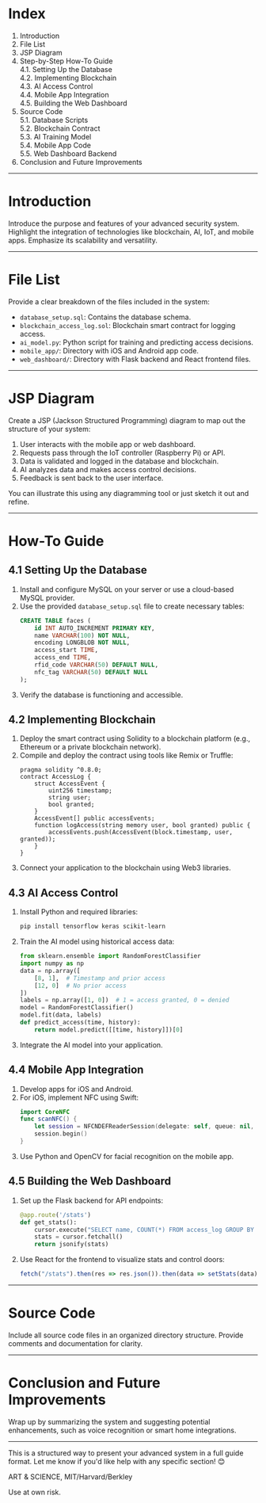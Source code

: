 # **Index**
1. Introduction
2. File List
3. JSP Diagram
4. Step-by-Step How-To Guide  
   4.1. Setting Up the Database  
   4.2. Implementing Blockchain  
   4.3. AI Access Control  
   4.4. Mobile App Integration  
   4.5. Building the Web Dashboard  
5. Source Code  
   5.1. Database Scripts  
   5.2. Blockchain Contract  
   5.3. AI Training Model  
   5.4. Mobile App Code  
   5.5. Web Dashboard Backend  
6. Conclusion and Future Improvements  

---

# **Introduction**
Introduce the purpose and features of your advanced security system. Highlight the integration of technologies like blockchain, AI, IoT, and mobile apps. Emphasize its scalability and versatility.

---

# **File List**
Provide a clear breakdown of the files included in the system:
- `database_setup.sql`: Contains the database schema.
- `blockchain_access_log.sol`: Blockchain smart contract for logging access.
- `ai_model.py`: Python script for training and predicting access decisions.
- `mobile_app/`: Directory with iOS and Android app code.
- `web_dashboard/`: Directory with Flask backend and React frontend files.

---

# **JSP Diagram**
Create a JSP (Jackson Structured Programming) diagram to map out the structure of your system:
1. User interacts with the mobile app or web dashboard.
2. Requests pass through the IoT controller (Raspberry Pi) or API.
3. Data is validated and logged in the database and blockchain.
4. AI analyzes data and makes access control decisions.
5. Feedback is sent back to the user interface.

You can illustrate this using any diagramming tool or just sketch it out and refine.

---

# **How-To Guide**

## **4.1 Setting Up the Database**
1. Install and configure MySQL on your server or use a cloud-based MySQL provider.
2. Use the provided `database_setup.sql` file to create necessary tables:
   ```sql
   CREATE TABLE faces (
       id INT AUTO_INCREMENT PRIMARY KEY,
       name VARCHAR(100) NOT NULL,
       encoding LONGBLOB NOT NULL,
       access_start TIME,
       access_end TIME,
       rfid_code VARCHAR(50) DEFAULT NULL,
       nfc_tag VARCHAR(50) DEFAULT NULL
   );
   ```
3. Verify the database is functioning and accessible.

## **4.2 Implementing Blockchain**
1. Deploy the smart contract using Solidity to a blockchain platform (e.g., Ethereum or a private blockchain network).
2. Compile and deploy the contract using tools like Remix or Truffle:
   ```solidity
   pragma solidity ^0.8.0;
   contract AccessLog {
       struct AccessEvent {
           uint256 timestamp;
           string user;
           bool granted;
       }
       AccessEvent[] public accessEvents;
       function logAccess(string memory user, bool granted) public {
           accessEvents.push(AccessEvent(block.timestamp, user, granted));
       }
   }
   ```
3. Connect your application to the blockchain using Web3 libraries.

## **4.3 AI Access Control**
1. Install Python and required libraries:
   ```bash
   pip install tensorflow keras scikit-learn
   ```
2. Train the AI model using historical access data:
   ```python
   from sklearn.ensemble import RandomForestClassifier
   import numpy as np
   data = np.array([
       [8, 1],  # Timestamp and prior access
       [12, 0]  # No prior access
   ])
   labels = np.array([1, 0])  # 1 = access granted, 0 = denied
   model = RandomForestClassifier()
   model.fit(data, labels)
   def predict_access(time, history):
       return model.predict([[time, history]])[0]
   ```
3. Integrate the AI model into your application.

## **4.4 Mobile App Integration**
1. Develop apps for iOS and Android.
2. For iOS, implement NFC using Swift:
   ```swift
   import CoreNFC
   func scanNFC() {
       let session = NFCNDEFReaderSession(delegate: self, queue: nil, invalidateAfterFirstRead: true)
       session.begin()
   }
   ```
3. Use Python and OpenCV for facial recognition on the mobile app.

## **4.5 Building the Web Dashboard**
1. Set up the Flask backend for API endpoints:
   ```python
   @app.route('/stats')
   def get_stats():
       cursor.execute("SELECT name, COUNT(*) FROM access_log GROUP BY name")
       stats = cursor.fetchall()
       return jsonify(stats)
   ```
2. Use React for the frontend to visualize stats and control doors:
   ```jsx
   fetch("/stats").then(res => res.json()).then(data => setStats(data));
   ```

---

# **Source Code**
Include all source code files in an organized directory structure. Provide comments and documentation for clarity.

---

# **Conclusion and Future Improvements**
Wrap up by summarizing the system and suggesting potential enhancements, such as voice recognition or smart home integrations.

---

This is a structured way to present your advanced system in a full guide format. Let me know if you'd like help with any specific section! 😊


ART & SCIENCE, MIT/Harvard/Berkley

Use at own risk.
